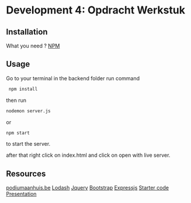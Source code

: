 # Development 4: Opdracht Werkstuk

## Installation
What you need ? 
[NPM](https://www.npmjs.com/)

## Usage
Go to your terminal in the backend folder
run command
```bash
 npm install
```
then run 
```bash
nodemon server.js
```
 or 
```bash
npm start
```
to start the server.

after that
right click on index.html and click on open with live server.


## Resources
[podiumaanhuis.be](https://www.podiumaanhuis.be/)
[Lodash](https://lodash.com/)
[Jquery](https://jquery.com/)
[Bootstrap](https://getbootstrap.com/)
[Expressjs](https://expressjs.com/)
[Starter code](https://github.com/pmcp/ehbdev4werkstuk)
[Presentation](https://docs.google.com/presentation/d/1tlhfJPTmw0MP4kfKSdszo4bUSKwG9xRcuSmzhbkiNaw/edit?usp=sharing)

 